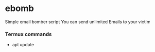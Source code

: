 # ebomb
Simple email bomber script
You can send unlimited Emails to your victim

### Termux commands

* apt update
